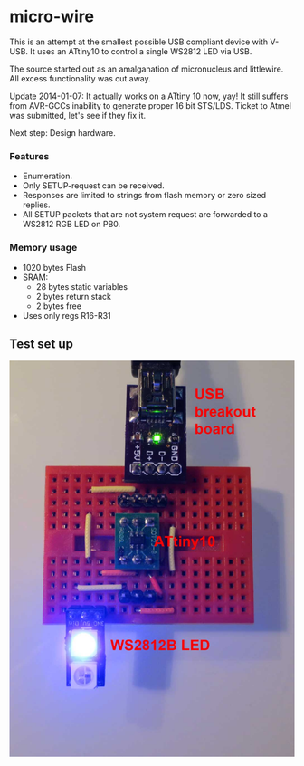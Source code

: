 micro-wire
==========

This is an attempt at the smallest possible USB compliant device with V-USB. It uses an ATtiny10 
to control a single WS2812 LED via USB. 

The source started out as an amalganation of micronucleus and littlewire. All excess functionality was cut away.

Update 2014-01-07: It actually works on a ATtiny 10 now, yay! It still suffers from AVR-GCCs inability to generate proper 16 bit STS/LDS. Ticket to Atmel was submitted, let's see if they fix it.

Next step: Design hardware.

### Features ###
 * Enumeration.
 * Only SETUP-request can be received.
 * Responses are limited to strings from flash memory or zero sized replies.
 * All SETUP packets that are not system request are forwarded to a WS2812 RGB LED on PB0.
 
### Memory usage ###
  * 1020 bytes Flash
  * SRAM:
    + 28 bytes static variables
    + 2 bytes return stack 
    + 2 bytes free
  * Uses only regs R16-R31
 
## Test set up ##
![Front](u-wire-test.jpg)




